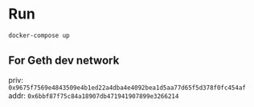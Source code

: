 # Run
```bash
docker-compose up
```

## For Geth dev network

priv: `0x9675f7569e4843509e4b1ed22a4dba4e4092bea1d5aa77d65f5d378f0fc454af`
addr: `0x6bbf87f75c84a18907db471941907899e3266214`
